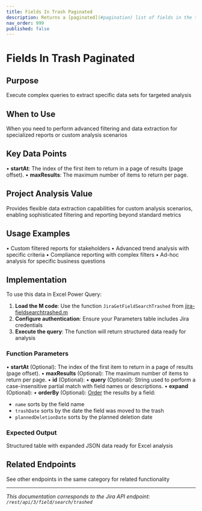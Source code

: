 ```yaml
---
title: Fields In Trash Paginated
description: Returns a [paginated](#pagination) list of fields in the trash. The list may be restricted to fields whose field name or description partially match a...
nav_order: 999
published: false
---
```


# Fields In Trash Paginated

## Purpose
Execute complex queries to extract specific data sets for targeted analysis

## When to Use
When you need to perform advanced filtering and data extraction for specialized reports or custom analysis scenarios

## Key Data Points
• **startAt**: The index of the first item to return in a page of results (page offset).
• **maxResults**: The maximum number of items to return per page.

## Project Analysis Value
Provides flexible data extraction capabilities for custom analysis scenarios, enabling sophisticated filtering and reporting beyond standard metrics

## Usage Examples
• Custom filtered reports for stakeholders
• Advanced trend analysis with specific criteria
• Compliance reporting with complex filters
• Ad-hoc analysis for specific business questions

## Implementation
To use this data in Excel Power Query:

1. **Load the M code**: Use the function `JiraGetFieldSearchTrashed` from [jira-fieldsearchtrashed.m](../assets/jira-fieldsearchtrashed.m)
2. **Configure authentication**: Ensure your Parameters table includes Jira credentials
3. **Execute the query**: The function will return structured data ready for analysis

### Function Parameters
• **startAt** (Optional): The index of the first item to return in a page of results (page offset).
• **maxResults** (Optional): The maximum number of items to return per page.
• **id** (Optional): 
• **query** (Optional): String used to perform a case-insensitive partial match with field names or descriptions.
• **expand** (Optional): 
• **orderBy** (Optional): [Order](#ordering) the results by a field:

 *  `name` sorts by the field name
 *  `trashDate` sorts by the date the field was moved to the trash
 *  `plannedDeletionDate` sorts by the planned deletion date

### Expected Output
Structured table with expanded JSON data ready for Excel analysis

## Related Endpoints
See other endpoints in the same category for related functionality

---
*This documentation corresponds to the Jira API endpoint: `/rest/api/3/field/search/trashed`*
